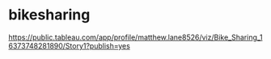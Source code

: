 # bikesharing

https://public.tableau.com/app/profile/matthew.lane8526/viz/Bike_Sharing_16373748281890/Story1?publish=yes
